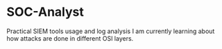# SOC-Analyst
Practical SIEM tools usage and log analysis
I am currently learning about how attacks are done in different OSI layers.

